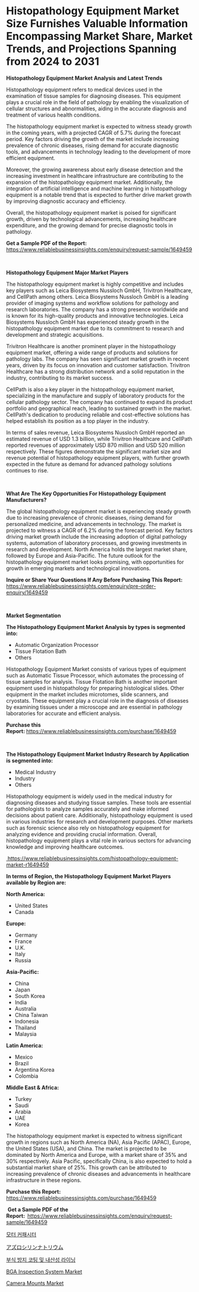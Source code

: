 <p><h1>Histopathology Equipment Market Size Furnishes Valuable Information Encompassing Market Share, Market Trends, and Projections Spanning from 2024 to 2031</h1></p><p><strong>Histopathology Equipment Market Analysis and Latest Trends</strong></p>
<p><p>Histopathology equipment refers to medical devices used in the examination of tissue samples for diagnosing diseases. This equipment plays a crucial role in the field of pathology by enabling the visualization of cellular structures and abnormalities, aiding in the accurate diagnosis and treatment of various health conditions.</p><p>The histopathology equipment market is expected to witness steady growth in the coming years, with a projected CAGR of 5.7% during the forecast period. Key factors driving the growth of the market include increasing prevalence of chronic diseases, rising demand for accurate diagnostic tools, and advancements in technology leading to the development of more efficient equipment.</p><p>Moreover, the growing awareness about early disease detection and the increasing investment in healthcare infrastructure are contributing to the expansion of the histopathology equipment market. Additionally, the integration of artificial intelligence and machine learning in histopathology equipment is a notable trend that is expected to further drive market growth by improving diagnostic accuracy and efficiency.</p><p>Overall, the histopathology equipment market is poised for significant growth, driven by technological advancements, increasing healthcare expenditure, and the growing demand for precise diagnostic tools in pathology.</p></p>
<p><strong>Get a Sample PDF of the Report:&nbsp;</strong> <a href="https://www.reliablebusinessinsights.com/enquiry/request-sample/1649459">https://www.reliablebusinessinsights.com/enquiry/request-sample/1649459</a></p>
<p>&nbsp;</p>
<p><strong>Histopathology Equipment Major Market Players</strong></p>
<p><p>The histopathology equipment market is highly competitive and includes key players such as Leica Biosystems Nussloch GmbH, Trivitron Healthcare, and CellPath among others. Leica Biosystems Nussloch GmbH is a leading provider of imaging systems and workflow solutions for pathology and research laboratories. The company has a strong presence worldwide and is known for its high-quality products and innovative technologies. Leica Biosystems Nussloch GmbH has experienced steady growth in the histopathology equipment market due to its commitment to research and development and strategic acquisitions.</p><p>Trivitron Healthcare is another prominent player in the histopathology equipment market, offering a wide range of products and solutions for pathology labs. The company has seen significant market growth in recent years, driven by its focus on innovation and customer satisfaction. Trivitron Healthcare has a strong distribution network and a solid reputation in the industry, contributing to its market success.</p><p>CellPath is also a key player in the histopathology equipment market, specializing in the manufacture and supply of laboratory products for the cellular pathology sector. The company has continued to expand its product portfolio and geographical reach, leading to sustained growth in the market. CellPath's dedication to producing reliable and cost-effective solutions has helped establish its position as a top player in the industry.</p><p>In terms of sales revenue, Leica Biosystems Nussloch GmbH reported an estimated revenue of USD 1.3 billion, while Trivitron Healthcare and CellPath reported revenues of approximately USD 870 million and USD 520 million respectively. These figures demonstrate the significant market size and revenue potential of histopathology equipment players, with further growth expected in the future as demand for advanced pathology solutions continues to rise.</p></p>
<p>&nbsp;</p>
<p><strong>What Are The Key Opportunities For Histopathology Equipment Manufacturers?</strong></p>
<p><p>The global histopathology equipment market is experiencing steady growth due to increasing prevalence of chronic diseases, rising demand for personalized medicine, and advancements in technology. The market is projected to witness a CAGR of 6.2% during the forecast period. Key factors driving market growth include the increasing adoption of digital pathology systems, automation of laboratory processes, and growing investments in research and development. North America holds the largest market share, followed by Europe and Asia-Pacific. The future outlook for the histopathology equipment market looks promising, with opportunities for growth in emerging markets and technological innovations.</p></p>
<p><strong>Inquire or Share Your Questions If Any Before Purchasing This Report:</strong> <a href="https://www.reliablebusinessinsights.com/enquiry/pre-order-enquiry/1649459">https://www.reliablebusinessinsights.com/enquiry/pre-order-enquiry/1649459</a></p>
<p>&nbsp;</p>
<p><strong>Market Segmentation</strong></p>
<p><strong>The Histopathology Equipment Market Analysis by types is segmented into:</strong></p>
<p><ul><li>Automatic Organization Processor</li><li>Tissue Flotation Bath</li><li>Others</li></ul></p>
<p><p>Histopathology Equipment Market consists of various types of equipment such as Automatic Tissue Processor, which automates the processing of tissue samples for analysis. Tissue Flotation Bath is another important equipment used in histopathology for preparing histological slides. Other equipment in the market includes microtomes, slide scanners, and cryostats. These equipment play a crucial role in the diagnosis of diseases by examining tissues under a microscope and are essential in pathology laboratories for accurate and efficient analysis.</p></p>
<p><strong>Purchase this Report:&nbsp;</strong><a href="https://www.reliablebusinessinsights.com/purchase/1649459">https://www.reliablebusinessinsights.com/purchase/1649459</a></p>
<p>&nbsp;</p>
<p><strong>The Histopathology Equipment Market Industry Research by Application is segmented into:</strong></p>
<p><ul><li>Medical Industry</li><li>Industry</li><li>Others</li></ul></p>
<p><p>Histopathology equipment is widely used in the medical industry for diagnosing diseases and studying tissue samples. These tools are essential for pathologists to analyze samples accurately and make informed decisions about patient care. Additionally, histopathology equipment is used in various industries for research and development purposes. Other markets such as forensic science also rely on histopathology equipment for analyzing evidence and providing crucial information. Overall, histopathology equipment plays a vital role in various sectors for advancing knowledge and improving healthcare outcomes.</p></p>
<p><a href="https://www.reliablebusinessinsights.com/histopathology-equipment-market-r1649459">&nbsp;https://www.reliablebusinessinsights.com/histopathology-equipment-market-r1649459</a></p>
<p><strong>In terms of Region, the Histopathology Equipment Market Players available by Region are:</strong></p>
<p>
    <p> <strong> North America: </strong>
        <ul>
            <li>United States</li>
            <li>Canada</li>
        </ul>
        </p> 
    <p> <strong> Europe: </strong>
        <ul>
            <li>Germany</li>
            <li>France</li>
            <li>U.K.</li>
            <li>Italy</li>
            <li>Russia</li>
        </ul>
        </p> 
    <p> <strong> Asia-Pacific: </strong>
        <ul>
            <li>China</li>
            <li>Japan</li>
            <li>South Korea</li>
            <li>India</li>
            <li>Australia</li>
            <li>China Taiwan</li>
            <li>Indonesia</li>
            <li>Thailand</li>
            <li>Malaysia</li>
        </ul>
        </p> 
    <p> <strong> Latin America: </strong>
        <ul>
            <li>Mexico</li>
            <li>Brazil</li>
            <li>Argentina Korea</li>
            <li>Colombia</li>
        </ul>
        </p> 
    <p> <strong> Middle East & Africa: </strong>
        <ul>
            <li>Turkey</li>
            <li>Saudi</li>
            <li>Arabia</li>
            <li>UAE</li>
            <li>Korea</li>
        </ul>
    </p>
    </p>
<p><p>The histopathology equipment market is expected to witness significant growth in regions such as North America (NA), Asia Pacific (APAC), Europe, the United States (USA), and China. The market is projected to be dominated by North America and Europe, with a market share of 35% and 30% respectively. Asia Pacific, specifically China, is also expected to hold a substantial market share of 25%. This growth can be attributed to increasing prevalence of chronic diseases and advancements in healthcare infrastructure in these regions.</p></p>
<p><strong>Purchase this Report: </strong><a href="https://www.reliablebusinessinsights.com/purchase/1649459">https://www.reliablebusinessinsights.com/purchase/1649459</a></p>
<p>&nbsp;<strong>Get a Sample PDF of the Report:&nbsp;&nbsp;</strong><a href="https://www.reliablebusinessinsights.com/enquiry/request-sample/1649459">https://www.reliablebusinessinsights.com/enquiry/request-sample/1649459</a></p>
<p><strong></strong></p>
<p><p><a href="https://github.com/amuji413411/Market-Research-Report-List-1/blob/main/4199921166518.md">모터 커패시터</a></p><p><a href="https://github.com/FredaJerde/Market-Research-Report-List-1/blob/main/1275466155891.md">アズロシリンナトリウム</a></p><p><a href="https://github.com/risastia4/Market-Research-Report-List-1/blob/main/7738217166519.md">부식 방지 코팅 및 내산성 라이닝</a></p><p><a href="https://issuu.com/reportprime-2/docs/bga-inspection-system-market-size-2030.pptx">BGA Inspection System Market</a></p><p><a href="https://github.com/khkjaxbn36/Market-Research-Report-List-1/blob/main/camera-mounts-market.md">Camera Mounts Market</a></p></p>